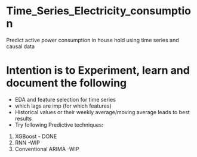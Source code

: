 # Time_Series_Electricity_consumption
Predict active power consumption in house hold using time series and causal data 

# Intention is to Experiment, learn and document the following
- EDA and feature selection for time series 
- which lags are imp (for which features)
- Historical values or their weekly average/moving average leads to best results
- Try following Predictive techniques:
1. XGBoost  - DONE
2. RNN -WIP
3. Conventional ARIMA -WIP
